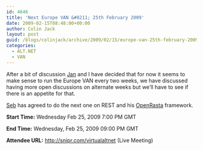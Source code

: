 ```yaml
---
id: 4646
title: 'Next Europe VAN &#8211; 25th February 2009'
date: 2009-02-15T08:48:00+00:00
author: Colin Jack
layout: post
guid: /blogs/colinjack/archive/2009/02/15/europe-van-25th-february-2009.aspx
categories:
  - ALT.NET
  - VAN
---
```

After a bit of discussion [Jan](http://elegantcode.com/about/jan-van-ryswyck/) and I have decided that for now it seems to make sense to run the Europe VAN every two weeks, we have discussed having more open discussions on alternate weeks but we&#8217;ll have to see if there is an appetite for that. 

[Seb](http://serialseb.blogspot.com/) has agreed to do the next one on REST and his [OpenRasta](http://serialseb.blogspot.com/2008/04/using-rasta-1-introduction.html) framework. 

**Start Time:** Wednesday Feb 25, 2009 7:00 PM GMT 

**End Time:** Wednesday, Feb 25, 2009 09:00 PM GMT 

**Attendee URL:** <http://snipr.com/virtualaltnet> (Live Meeting)&nbsp;&nbsp;